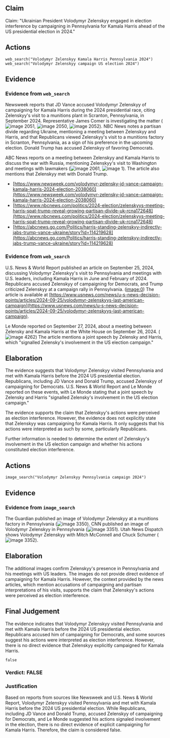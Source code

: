 ## Claim
Claim: "Ukrainian President Volodymyr Zelenskyy engaged in election interference by campaigning in Pennsylvania for Kamala Harris ahead of the US presidential election in 2024."

## Actions
```
web_search("Volodymyr Zelenskyy Kamala Harris Pennsylvania 2024")
web_search("Volodymyr Zelenskyy campaign US election 2024")
```

## Evidence
### Evidence from `web_search`
Newsweek reports that JD Vance accused Volodymyr Zelenskyy of campaigning for Kamala Harris during the 2024 presidential race, citing Zelenskyy's visit to a munitions plant in Scranton, Pennsylvania, in September 2024. Representative James Comer is investigating the matter (![image 2051](media/2025-08-07_19-36-1754595372-497160.jpg), ![image 2050](media/2025-08-07_19-36-1754595371-411071.jpg), ![image 2052](media/2025-08-07_19-36-1754595373-452884.jpg)). NBC News notes a partisan divide regarding Ukraine, mentioning a meeting between Zelenskyy and Harris, and that Republicans viewed Zelenskyy's visit to a munitions factory in Scranton, Pennsylvania, as a sign of his preference in the upcoming election. Donald Trump has accused Zelenskyy of favoring Democrats.

ABC News reports on a meeting between Zelenskyy and Kamala Harris to discuss the war with Russia, mentioning Zelenskyy's visit to Washington and meetings with lawmakers (![image 2061](media/2025-08-07_19-36-1754595394-652958.jpg), ![image 1](media/0.jpg)). The article also mentions that Zelenskyy met with Donald Trump.

*   [https://www.newsweek.com/volodymyr-zelensky-jd-vance-campaign-kamala-harris-2024-election-2038060](https://www.newsweek.com/volodymyr-zelensky-jd-vance-campaign-kamala-harris-2024-election-2038060)
*   [https://www.nbcnews.com/politics/2024-election/zelenskyys-meeting-harris-spat-trump-reveal-growing-partisan-divide-uk-rcna172648](https://www.nbcnews.com/politics/2024-election/zelenskyys-meeting-harris-spat-trump-reveal-growing-partisan-divide-uk-rcna172648)
*   [https://abcnews.go.com/Politics/harris-standing-zelenskyy-indirectly-jabs-trump-vance-ukraine/story?id=114219628](https://abcnews.go.com/Politics/harris-standing-zelenskyy-indirectly-jabs-trump-vance-ukraine/story?id=114219628)


### Evidence from `web_search`
U.S. News & World Report published an article on September 25, 2024, discussing Volodymyr Zelenskyy's visit to Pennsylvania and meetings with U.S. leaders, including Kamala Harris in June and February of 2024. Republicans accused Zelenskyy of campaigning for Democrats, and Trump criticized Zelenskyy at a campaign rally in Pennsylvania. (<image:0>) The article is available at [https://www.usnews.com/news/u-s-news-decision-points/articles/2024-09-25/volodymyr-zelenskyys-last-american-campaign](https://www.usnews.com/news/u-s-news-decision-points/articles/2024-09-25/volodymyr-zelenskyys-last-american-campaign).

Le Monde reported on September 27, 2024, about a meeting between Zelensky and Kamala Harris at the White House on September 26, 2024. (![image 4262](media/2025-08-23_11-43-1755949428-467800.jpg)) The article mentions a joint speech by Zelensky and Harris, which "signalled Zelensky's involvement in the US election campaign."


## Elaboration
The evidence suggests that Volodymyr Zelenskyy visited Pennsylvania and met with Kamala Harris before the 2024 US presidential election. Republicans, including JD Vance and Donald Trump, accused Zelenskyy of campaigning for Democrats. U.S. News & World Report and Le Monde reported on these events, with Le Monde stating that a joint speech by Zelensky and Harris "signalled Zelensky's involvement in the US election campaign."

The evidence supports the claim that Zelenskyy's actions were perceived as election interference. However, the evidence does not explicitly state that Zelenskyy was campaigning for Kamala Harris. It only suggests that his actions were interpreted as such by some, particularly Republicans.

Further information is needed to determine the extent of Zelenskyy's involvement in the US election campaign and whether his actions constituted election interference.


## Actions
```
image_search("Volodymyr Zelenskyy Pennsylvania campaign 2024")
```

## Evidence
### Evidence from `image_search`
The Guardian published an image of Volodymyr Zelenskyy at a munitions factory in Pennsylvania (![image 3350](media/2025-08-22_22-08-1755900512-737076.jpg)). CNN published an image of Volodymyr Zelenskyy in Pennsylvania (![image 3351](media/2025-08-22_22-08-1755900512-934480.jpg)). Utah News Dispatch shows Volodymyr Zelenskyy with Mitch McConnell and Chuck Schumer (![image 3352](media/2025-08-22_22-08-1755900513-264570.jpg)).


## Elaboration
The additional images confirm Zelenskyy's presence in Pennsylvania and his meetings with US leaders. The images do not provide direct evidence of campaigning for Kamala Harris. However, the context provided by the news articles, which mention accusations of campaigning and partisan interpretations of his visits, supports the claim that Zelenskyy's actions were perceived as election interference.


## Final Judgement
The evidence indicates that Volodymyr Zelenskyy visited Pennsylvania and met with Kamala Harris before the 2024 US presidential election. Republicans accused him of campaigning for Democrats, and some sources suggest his actions were interpreted as election interference. However, there is no direct evidence that Zelenskyy explicitly campaigned for Kamala Harris.

`false`

### Verdict: FALSE

### Justification
Based on reports from sources like Newsweek and U.S. News & World Report, Volodymyr Zelenskyy visited Pennsylvania and met with Kamala Harris before the 2024 US presidential election. While Republicans, including JD Vance and Donald Trump, accused Zelenskyy of campaigning for Democrats, and Le Monde suggested his actions signaled involvement in the election, there is no direct evidence of explicit campaigning for Kamala Harris. Therefore, the claim is considered false.
